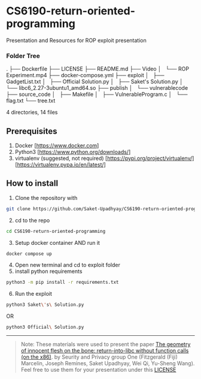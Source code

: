 # CS6190-return-oriented-programming
Presentation and Resources for ROP exploit presentation 

### Folder Tree

.
├── Dockerfile
├── LICENSE
├── README.md
├── Video
│   └── ROP Experiment.mp4
├── docker-compose.yml
├── exploit
│   ├── GadgetList.txt
│   ├── Official Solution.py
│   ├── Saket's Solution.py
│   └── libc6_2.27-3ubuntu1_amd64.so
├── publish
│   └── vulnerablecode
├── source_code
│   ├── Makefile
│   ├── VulnerableProgram.c
│   └── flag.txt
└── tree.txt

4 directories, 14 files

## Prerequisites
1. Docker [https://www.docker.com]
2. Python3 [https://www.python.org/downloads/]
3. virtualenv (suggested, not required) [https://pypi.org/project/virtualenv/] [https://virtualenv.pypa.io/en/latest/]


## How to install
1. Clone the repository with
```sh
git clone https://github.com/Saket-Upadhyay/CS6190-return-oriented-programming.git
```

2. cd to the repo
```sh
cd CS6190-return-oriented-programming
```

3. Setup docker container AND run it
```sh
docker compose up
```

4. Open new terminal and cd to exploit folder
5. install python requirements
```sh
python3 -m pip install -r requirements.txt
```

6. Run the exploit
```sh
python3 Saket\'s\ Solution.py
```

OR 

```sh
python3 Official\ Solution.py
```

---

> Note: These materials were used to present the paper [The geometry of innocent flesh on the bone: return-into-libc without function calls (on the x86)](https://dl.acm.org/doi/10.1145/1315245.1315313).
> by Seurity and Privacy group One (Fitzgerald (Fiji) Marcelin, Joseph Remines, Saket Upadhyay, Wei Qi, Yu-Sheng Wang).
> Feel free to use them for your presentation under this [LICENSE](./LICENSE)

